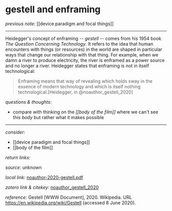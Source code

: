 # gestell and enframing

_previous note:_  [[device paradigm and focal things]]

---

Heidegger's concept of enframing -- _gestell_ -- comes from his 1954 book _The Question Concerning Technology_. It refers to the idea that human encounters with things (or resources) in the world are shaped in particular ways that change our relationship with that thing. For example, when we damn a river to produce electricity, the river is enframed as a power source and no longer a river. Heidegger states that enframing is not in itself technological:

>Enframing means that way of revealing which holds sway in the essence of modern technology and which is itself nothing technological.[Heidegger, in @noauthor_gestell_2020]


_questions & thoughts:_

- compare with thinking on the _[[body of the film]]_ where we can't see this _body_  but rather what it makes possible

--- 

_consider:_ 

- [[device paradigm and focal things]]
- [[body of the film]]


_return links:_

_source:_ unknown       

_local link:_ [noauthor-2020-gestell.pdf](hook://file/kxx1BVmAO?p=c2tlbGxpcy9Eb3dubG9hZHM=&n=noauthor-2020-gestell.pdf)

_zotero link & citekey:_ [noauthor_gestell_2020](zotero://select/items/1_U8NHXZNS)

_reference:_ Gestell [WWW Document], 2020. Wikipedia. URL <https://en.wikipedia.org/wiki/Gestell> (accessed 8 June 2020).


